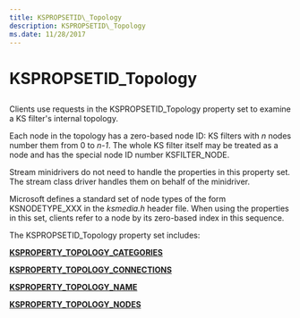 ```yaml
---
title: KSPROPSETID\_Topology
description: KSPROPSETID\_Topology
ms.date: 11/28/2017
---
```


# KSPROPSETID\_Topology


## <span id="ddk_kspropsetid_topology_ks"></span><span id="DDK_KSPROPSETID_TOPOLOGY_KS"></span>


Clients use requests in the KSPROPSETID\_Topology property set to examine a KS filter's internal topology.

Each node in the topology has a zero-based node ID: KS filters with *n* nodes number them from 0 to *n-1*. The whole KS filter itself may be treated as a node and has the special node ID number KSFILTER\_NODE.

Stream minidrivers do not need to handle the properties in this property set. The stream class driver handles them on behalf of the minidriver.

Microsoft defines a standard set of node types of the form KSNODETYPE\_XXX in the *ksmedia.h* header file. When using the properties in this set, clients refer to a node by its zero-based index in this sequence.

The KSPROPSETID\_Topology property set includes:

[**KSPROPERTY\_TOPOLOGY\_CATEGORIES**](ksproperty-topology-categories.md)

[**KSPROPERTY\_TOPOLOGY\_CONNECTIONS**](ksproperty-topology-connections.md)

[**KSPROPERTY\_TOPOLOGY\_NAME**](ksproperty-topology-name.md)

[**KSPROPERTY\_TOPOLOGY\_NODES**](ksproperty-topology-nodes.md)

 

 





